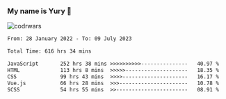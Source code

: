 ### My name is Yury 👋 
![codrwars](https://www.codewars.com/users/litury/badges/micro) 


<!--START_SECTION:waka-->

```txt
From: 28 January 2022 - To: 09 July 2023

Total Time: 616 hrs 34 mins

JavaScript       252 hrs 38 mins >>>>>>>>>>---------------   40.97 %
HTML             113 hrs 8 mins  >>>>>--------------------   18.35 %
CSS              99 hrs 43 mins  >>>>---------------------   16.17 %
Vue.js           66 hrs 28 mins  >>>----------------------   10.78 %
SCSS             54 hrs 55 mins  >>-----------------------   08.91 %
```

<!--END_SECTION:waka-->

